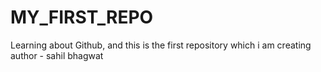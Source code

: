 # MY_FIRST_REPO
Learning about Github, and this is the first repository which i am creating
author - sahil bhagwat

